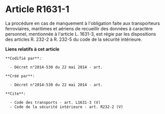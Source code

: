 # Article R1631-1

La procédure en cas de manquement à l'obligation faite aux transporteurs ferroviaires, maritimes et aériens de recueillir des
données à caractère personnel, mentionnée à l'article L. 1631-3, est régie par les dispositions des articles R. 232-2 à R.
232-5 du code de la sécurité intérieure.

**Liens relatifs à cet article**

	**Codifié par**:

	  - Décret n°2014-530 du 22 mai 2014 - art.

	**Créé par**:

	  - Décret n°2014-530 du 22 mai 2014 - art.

	**Cite**:

	  - Code des transports - art. L1631-3 (V)
	  - Code de la sécurité intérieure - art. R232-2 (V)
